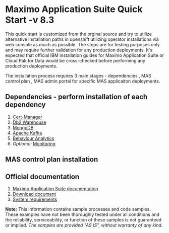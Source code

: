 # Maximo Application Suite Quick Start -v 8.3
This quick start is customized from the orginal source and try to utilize alternative installation paths in openshift utilizing operator installations via web console as much as possible. The steps are for testing purposes only and may require further validation for any production deployments. It's expected that official IBM installation guides for Maximo Application Suite or Cloud Pak for Data would be cross-checked before performing any production deployments. 

The installation process requires 3 main stages - dependencies , MAS control plan , MAS admin portal for specific MAS applicaiton deployments. 

## Dependencies - perform installation of each dependency 
1. [Cert-Manager](cert-manager/README.md)
2. [Db2 Warehouse](db2w/README.md)
3. [MongoDB](mongodb/README.md)
4. [Apache Kafka](kafka/README.md)
5. [Behaviour Analytics](analytics/README.md)
6. *Optional:* [Monitoring](monitoring/README.md)

## MAS control plan installation


## Official documentation
1. [Maximo Application Suite documentation](https://www.ibm.com/support/knowledgecenter/SSQR84_current/iot/kc_welcome_mas.html)
2. [Download document](https://www.ibm.com/support/pages/node/5694195)
3. [System requirements](https://www.ibm.com/support/pages/ibm-maximo-application-suite-system-requirements)

**Note:** This information contains sample processes and code samples. These examples have not been thoroughly tested under all conditions and the reliability, serviceability, or function of these samples is not guaranteed or implied. *The samples are provided "AS IS", without warranty of any kind.*
